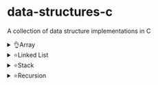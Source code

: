 # data-structures-c
A collection of data structure implementations in C

<details>
    <summary>👌Array</summary>

- [1. Minimum Number find](./array/minimum_find.c)
- [2. Search Element](./array/search_element.c)
- [3. Search in 2D](./array/search_elem_2d.c)
- [4. SubArray Find](./array/subarray_find.c)
- [5. Maximum SubArray sum Find](./array/max_subarray_sum.c)
- [6. Bubble Sort](./array/bubble_sort.c)
- [7. Selection Sort](./array/selection_sort.c)
- [8. Linear Search](./array/linear_search.c)
- [9. Binary Number sum](./array/Binary_sum.c)

</details>

<details>
    <summary>⭐Linked List</summary>

- [1. Singly LL Insertion All Position ,Display ,Reverse](./linkedlist/linked_list.c)
- [2. Doubly LL Create ,Insert First ,Insert Middle ,Insert Last ,Delete First](./linkedlist/DoublyLL.c)
- [3. SinglyCricularLL create ,Dispaly ](./linkedlist/CircularLL.c)

</details>

<details>
    <summary>⭐Stack</summary>

- [1. Stack using array](./stack/stack_array.c)
- [2. Stack Using LinkedList](./stack/Stack_LL.c) 

</details>

<details>
    <summary>⭐Recursion</summary>

- [1. Static and Global](./recursion/static_global.c)
- [2. Tail and Head Recursion](./recursion/TailHead.c)
- [3. Tree Recursion](./recursion/tree_rec.c) 
- [4. Indirect Recursion](./recursion/indirect_recursion.c)
- [5. Nested Recursion](./recursion/nested_recursion.c)
- [6. Sum of Natural Number](./recursion/sumNatural.c)
- [7. Factorial using Recursion](./recursion/factorialN.c)
- [8. Power Using Recursion](./recursion/PowerUsingRecursion.c)

</details>























































<!-- !when req then activate -->
<!-- # Data Structures and Algorithms Repository -->

<!-- Welcome to my Data Structures and Algorithms (DSA) repository! This repository contains various implementations and solutions to common DSA problems. Whether you're preparing for coding interviews or looking to deepen your understanding of algorithms and data structures, you'll find useful resources here. -->

<!-- ## Table of Contents

- [Introduction](#introduction)
- [Features](#features)
- [Problem Solved](#problem-solved)
- [Technologies Used](#technologies-used)
- [Getting Started](#getting-started)
- [Contributing](#contributing)
- [License](#license)

## Introduction

In this repository, you'll find implementations of various data structures from Basic question (like arrays, linked lists, trees, and graphs) and algorithms (including sorting, searching, and dynamic programming). Each implementation is designed to be educational and easily understandable.

## Features

- Comprehensive implementations of basic and advanced data structures.
- Solutions to common algorithmic problems.
- Well-commented code to help you learn.
- Examples and test cases to demonstrate usage.

## Problem Solved

This repository includes solutions to the following DSA problems:

<!-- 1. **Binary Search** - Efficiently searching in a sorted array.
2. **Merge Sort** - A divide-and-conquer sorting algorithm.
3. **Depth-First Search (DFS)** - Traversing a graph using recursion.
4. **Dynamic Programming** - Solving problems by breaking them down into simpler subproblems (e.g., Fibonacci sequence). --->

<!-- *(Add more problems you’ve solved as necessary)* -->

<!-- ## Technologies Used

- Programming Languages: C
- Data Structures: Arrays, Linked Lists, Stacks, Queues, Trees, Graphs
- Algorithms: Sorting, Searching, Dynamic Programming -->

<!-- !when req. then activate -->
<!-- ## Table of Contents -->

<!-- - [Arrays](#arrays) -->
<!-- - [Linked Lists](#linked-lists)
- [Stacks](#stacks)
- [Queues](#queues)
- [Trees](#trees)
- [Graphs](#graphs)
- [Dynamic Programming](#dynamic-programming) -->

<!-- ## Arrays -->

<!-- ### Problems Solved

- [1. Search element using DMA](./array/search_element.c)
- [2. Find Minimum from an dynamic array](./array/minimum_find.c)
- [3. Search element in 2D array using DMA](./array/search_elem_2d.c)
- [4. SubArray Find](./array/subarray_find.c)
- [5. Max_SubArray_Sum](./array/max_subarray_sum.c)

## Linked Lists

### Problems Solved -->

<!-- - [1. Linked List_Insert_First , Insert_Last , Insert_middle](./linkedlist/linked_list.c) -->

<!-- ## Stacks

### Problems Solved

- [Valid Parentheses](./stacks/valid_parentheses.py) - Check if the input string has valid parentheses.
- [Min Stack](./stacks/min_stack.py) - Design a stack that supports push, pop, top, and retrieving the minimum element. -->

<!-- ## Queues

### Problems Solved

- [Implement Queue using Stacks](./queues/implement_queue.py) - Implement a queue using two stacks.
- [Circular Queue](./queues/circular_queue.py) - Design and implement a circular queue. -->

<!-- ## Trees

### Problems Solved

- [1. Binary Tree- CreateTree](./tree/Implmentaion_array.c) -->
<!-- - [Lowest Common Ancestor](./trees/lowest_common_ancestor.py) - Find the lowest common ancestor of two nodes in a binary tree. -->

<!-- ## Graphs

### Problems Solved

- [Clone Graph](./graphs/clone_graph.py) - Clone an undirected graph.
- [Number of Islands](./graphs/number_of_islands.py) - Count the number of islands in a 2D grid. -->

<!-- ## Dynamic Programming

### Problems Solved

- [Climbing Stairs](./dynamic_programming/climbing_stairs.py) - Find the number of ways to climb to the top.
- [Longest Increasing Subsequence](./dynamic_programming/longest_increasing_subsequence.py) - Find the length of the longest increasing subsequence. -->


<!-- ## Getting Started -->

<!-- To get started with the code, clone the repository:

```bash -->
<!-- # git clone https://github.com/Arindam2003/data-structures-c.git -->

